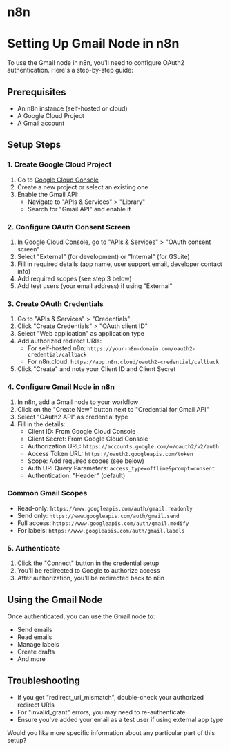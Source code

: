 # n8n

# Setting Up Gmail Node in n8n

To use the Gmail node in n8n, you'll need to configure OAuth2 authentication. Here's a step-by-step guide:

## Prerequisites
- An n8n instance (self-hosted or cloud)
- A Google Cloud Project
- A Gmail account

## Setup Steps

### 1. Create Google Cloud Project
1. Go to [Google Cloud Console](https://console.cloud.google.com/)
2. Create a new project or select an existing one
3. Enable the Gmail API:
   - Navigate to "APIs & Services" > "Library"
   - Search for "Gmail API" and enable it

### 2. Configure OAuth Consent Screen
1. In Google Cloud Console, go to "APIs & Services" > "OAuth consent screen"
2. Select "External" (for development) or "Internal" (for GSuite)
3. Fill in required details (app name, user support email, developer contact info)
4. Add required scopes (see step 3 below)
5. Add test users (your email address) if using "External"

### 3. Create OAuth Credentials
1. Go to "APIs & Services" > "Credentials"
2. Click "Create Credentials" > "OAuth client ID"
3. Select "Web application" as application type
4. Add authorized redirect URIs:
   - For self-hosted n8n: `https://your-n8n-domain.com/oauth2-credential/callback`
   - For n8n.cloud: `https://app.n8n.cloud/oauth2-credential/callback`
5. Click "Create" and note your Client ID and Client Secret

### 4. Configure Gmail Node in n8n
1. In n8n, add a Gmail node to your workflow
2. Click on the "Create New" button next to "Credential for Gmail API"
3. Select "OAuth2 API" as credential type
4. Fill in the details:
   - Client ID: From Google Cloud Console
   - Client Secret: From Google Cloud Console
   - Authorization URL: `https://accounts.google.com/o/oauth2/v2/auth`
   - Access Token URL: `https://oauth2.googleapis.com/token`
   - Scope: Add required scopes (see below)
   - Auth URI Query Parameters: `access_type=offline&prompt=consent`
   - Authentication: "Header" (default)

### Common Gmail Scopes
- Read-only: `https://www.googleapis.com/auth/gmail.readonly`
- Send only: `https://www.googleapis.com/auth/gmail.send`
- Full access: `https://www.googleapis.com/auth/gmail.modify`
- For labels: `https://www.googleapis.com/auth/gmail.labels`

### 5. Authenticate
1. Click the "Connect" button in the credential setup
2. You'll be redirected to Google to authorize access
3. After authorization, you'll be redirected back to n8n

## Using the Gmail Node
Once authenticated, you can use the Gmail node to:
- Send emails
- Read emails
- Manage labels
- Create drafts
- And more

## Troubleshooting
- If you get "redirect_uri_mismatch", double-check your authorized redirect URIs
- For "invalid_grant" errors, you may need to re-authenticate
- Ensure you've added your email as a test user if using external app type

Would you like more specific information about any particular part of this setup?
